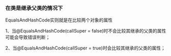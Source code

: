 
### 在类是继承父类的情况下

EqualsAndHashCode实则就是在比较两个对象的属性

1、当@EqualsAndHashCode(callSuper = false)时不会比较其继承的父类的属性可能会导致错误判断；

2、当@EqualsAndHashCode(callSuper = true)时会比较其继承的父类的属性；
























